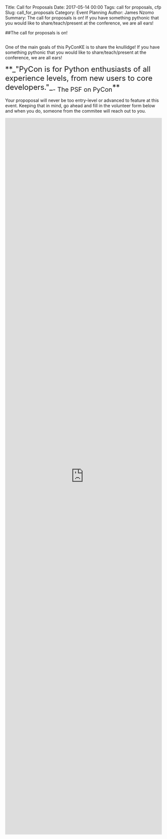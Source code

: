 Title: Call for Proposals
Date: 2017-05-14 00:00
Tags: call for proposals, cfp
Slug: call_for_proposals
Category: Event Planning
Author: James Nzomo
Summary: The call for proposals is on! If you have something pythonic that you would like to share/teach/present at the conference, we are all ears!


##The call for proposals is on!  
##  
One of the main goals of this PyConKE is to share the knullidge!
If you have something pythonic that you would like to share/teach/present
at the conference, we are all ears!

<span style="font-size:24px">
**_"PyCon is for Python enthusiasts of all experience levels, from new users to core developers."_<sub>- The PSF on PyCon</sub>**
</span>

Your propoposal will never be too entry-level or advanced to feature at this event. Keeping that in mind,
go ahead and fill in the volunteer form below and when you do, someone from the commitee will reach out to you.  


<iframe
src="https://docs.google.com/forms/d/e/1FAIpQLSc3atjKRjxKsX30VeqYcfG-cv4BP-ZK2t-RirYpKiFhlW-Gtw/viewform?embedded=true"
frameborder="0" marginheight="0" marginwidth="0" width="100%" height="2300">
Loading...
</iframe>
